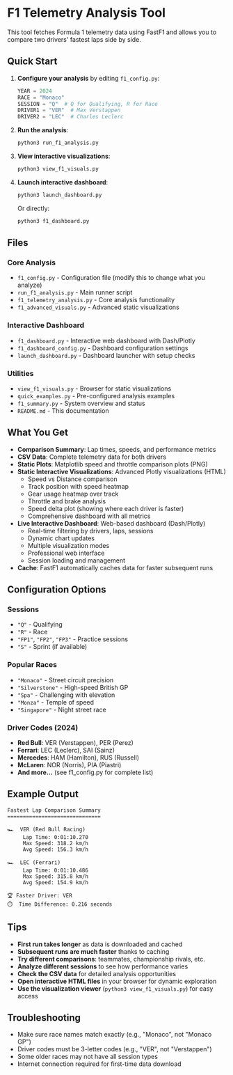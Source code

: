 # F1 Telemetry Analysis Tool

This tool fetches Formula 1 telemetry data using FastF1 and allows you to compare two drivers' fastest laps side by side.

## Quick Start

1. **Configure your analysis** by editing `f1_config.py`:
   ```python
   YEAR = 2024
   RACE = "Monaco"
   SESSION = "Q"  # Q for Qualifying, R for Race
   DRIVER1 = "VER"  # Max Verstappen
   DRIVER2 = "LEC"  # Charles Leclerc
   ```

2. **Run the analysis**:
   ```bash
   python3 run_f1_analysis.py
   ```

3. **View interactive visualizations**:
   ```bash
   python3 view_f1_visuals.py
   ```

4. **Launch interactive dashboard**:
   ```bash
   python3 launch_dashboard.py
   ```
   Or directly:
   ```bash
   python3 f1_dashboard.py
   ```


## Files

### Core Analysis
- `f1_config.py` - Configuration file (modify this to change what you analyze)
- `run_f1_analysis.py` - Main runner script
- `f1_telemetry_analysis.py` - Core analysis functionality
- `f1_advanced_visuals.py` - Advanced static visualizations

### Interactive Dashboard
- `f1_dashboard.py` - Interactive web dashboard with Dash/Plotly
- `f1_dashboard_config.py` - Dashboard configuration settings
- `launch_dashboard.py` - Dashboard launcher with setup checks

### Utilities
- `view_f1_visuals.py` - Browser for static visualizations
- `quick_examples.py` - Pre-configured analysis examples
- `f1_summary.py` - System overview and status
- `README.md` - This documentation

## What You Get

- **Comparison Summary**: Lap times, speeds, and performance metrics
- **CSV Data**: Complete telemetry data for both drivers
- **Static Plots**: Matplotlib speed and throttle comparison plots (PNG)
- **Static Interactive Visualizations**: Advanced Plotly visualizations (HTML)
  - Speed vs Distance comparison
  - Track position with speed heatmap
  - Gear usage heatmap over track
  - Throttle and brake analysis
  - Speed delta plot (showing where each driver is faster)
  - Comprehensive dashboard with all metrics
- **Live Interactive Dashboard**: Web-based dashboard (Dash/Plotly)
  - Real-time filtering by drivers, laps, sessions
  - Dynamic chart updates
  - Multiple visualization modes
  - Professional web interface
  - Session loading and management
- **Cache**: FastF1 automatically caches data for faster subsequent runs

## Configuration Options

### Sessions
- `"Q"` - Qualifying
- `"R"` - Race
- `"FP1"`, `"FP2"`, `"FP3"` - Practice sessions
- `"S"` - Sprint (if available)

### Popular Races
- `"Monaco"` - Street circuit precision
- `"Silverstone"` - High-speed British GP
- `"Spa"` - Challenging with elevation
- `"Monza"` - Temple of speed
- `"Singapore"` - Night street race

### Driver Codes (2024)
- **Red Bull**: VER (Verstappen), PER (Perez)
- **Ferrari**: LEC (Leclerc), SAI (Sainz)
- **Mercedes**: HAM (Hamilton), RUS (Russell)
- **McLaren**: NOR (Norris), PIA (Piastri)
- **And more...** (see f1_config.py for complete list)

## Example Output

```
Fastest Lap Comparison Summary
==============================

🏎️  VER (Red Bull Racing)
     Lap Time: 0:01:10.270
     Max Speed: 318.2 km/h
     Avg Speed: 156.3 km/h

🏎️  LEC (Ferrari)
     Lap Time: 0:01:10.486
     Max Speed: 315.8 km/h
     Avg Speed: 154.9 km/h

🏆 Faster Driver: VER
⏱️  Time Difference: 0.216 seconds
```

## Tips

- **First run takes longer** as data is downloaded and cached
- **Subsequent runs are much faster** thanks to caching
- **Try different comparisons**: teammates, championship rivals, etc.
- **Analyze different sessions** to see how performance varies
- **Check the CSV data** for detailed analysis opportunities
- **Open interactive HTML files** in your browser for dynamic exploration
- **Use the visualization viewer** (`python3 view_f1_visuals.py`) for easy access

## Troubleshooting

- Make sure race names match exactly (e.g., "Monaco", not "Monaco GP")
- Driver codes must be 3-letter codes (e.g., "VER", not "Verstappen")
- Some older races may not have all session types
- Internet connection required for first-time data download

